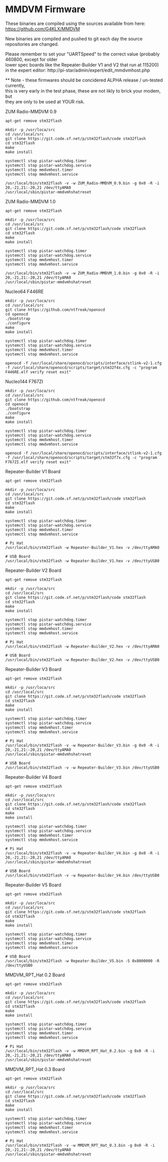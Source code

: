 # MMDVM Firmware
These binaries are compiled using the sources available from here: https://github.com/G4KLX/MMDVM

New binaries are compiled and pushed to git each day the source repositories are changed.

Please remember to set your "UARTSpeed" to the correct value (probably 460800, except for older  
lower spec boards like the Repeater-Builder V1 and V2 that run at 115200)  
in the expert editor: http://pi-star/admin/expert/edit_mmdvmhost.php

** Note - these firmwares should be concidered ALPHA release / un-tested currently,  
this is very early in the test phase, these are not likly to brick your modem, but  
they are only to be used at YOUR risk.

ZUM Radio-MMDVM 0.9

    apt-get remove stm32flash

    mkdir -p /usr/loca/src
    cd /usr/local/src
    git clone https://git.code.sf.net/p/stm32flash/code stm32flash
    cd stm32flash
    make
    make install

    systemctl stop pistar-watchdog.timer
    systemctl stop pistar-watchdog.service
    systemctl stop mmdvmhost.timer
    systemctl stop mmdvmhost.service

    /usr/local/bin/stm32flash -v -w ZUM_Radio-MMDVM_0.9.bin -g 0x0 -R -i 20,-21,21:-20,21 /dev/ttyAMA0
    /usr/local/sbin/pistar-mmdvmhshatreset

ZUM Radio-MMDVM 1.0

    apt-get remove stm32flash

    mkdir -p /usr/loca/src
    cd /usr/local/src
    git clone https://git.code.sf.net/p/stm32flash/code stm32flash
    cd stm32flash
    make
    make install

    systemctl stop pistar-watchdog.timer
    systemctl stop pistar-watchdog.service
    systemctl stop mmdvmhost.timer
    systemctl stop mmdvmhost.service

    /usr/local/bin/stm32flash -v -w ZUM_Radio-MMDVM_1.0.bin -g 0x0 -R -i 20,-21,21:-20,21 /dev/ttyAMA0
    /usr/local/sbin/pistar-mmdvmhshatreset

Nucleo64 F446RE

    mkdir -p /usr/loca/src
    cd /usr/local/src
    git clone https://github.com/ntfreak/openocd
    cd openocd
    ./bootstrap
    ./configure
    make
    make install

    systemctl stop pistar-watchdog.timer
    systemctl stop pistar-watchdog.service
    systemctl stop mmdvmhost.timer
    systemctl stop mmdvmhost.service

    openocd -f /usr/local/share/openocd/scripts/interface/stlink-v2-1.cfg -f /usr/local/share/openocd/scripts/target/stm32f4x.cfg -c "program F446RE.elf verify reset exit"

Nucleo144 F767ZI

    mkdir -p /usr/loca/src
    cd /usr/local/src
    git clone https://github.com/ntfreak/openocd
    cd openocd
    ./bootstrap
    ./configure
    make
    make install

    systemctl stop pistar-watchdog.timer
    systemctl stop pistar-watchdog.service
    systemctl stop mmdvmhost.timer
    systemctl stop mmdvmhost.service

    openocd -f /usr/local/share/openocd/scripts/interface/stlink-v2-1.cfg -f /usr/local/share/openocd/scripts/target/stm32f7x.cfg -c "program F767ZI.elf verify reset exit"

Repeater-Builder V1 Board

    apt-get remove stm32flash

    mkdir -p /usr/loca/src
    cd /usr/local/src
    git clone https://git.code.sf.net/p/stm32flash/code stm32flash
    cd stm32flash
    make
    make install

    systemctl stop pistar-watchdog.timer
    systemctl stop pistar-watchdog.service
    systemctl stop mmdvmhost.timer
    systemctl stop mmdvmhost.service

    # Pi Hat
    /usr/local/bin/stm32flash -w Repeater-Builder_V1.hex -v /dev/ttyAMA0

    # USB Board
    /usr/local/bin/stm32flash -w Repeater-Builder_V1.hex -v /dev/ttyUSB0

Repeater-Builder V2 Board

    apt-get remove stm32flash

    mkdir -p /usr/loca/src
    cd /usr/local/src
    git clone https://git.code.sf.net/p/stm32flash/code stm32flash
    cd stm32flash
    make
    make install

    systemctl stop pistar-watchdog.timer
    systemctl stop pistar-watchdog.service
    systemctl stop mmdvmhost.timer
    systemctl stop mmdvmhost.service

    # Pi Hat
    /usr/local/bin/stm32flash -w Repeater-Builder_V2.hex -v /dev/ttyAMA0

    # USB Board
    /usr/local/bin/stm32flash -w Repeater-Builder_V2.hex -v /dev/ttyUSB0

Repeater-Builder V3 Board

    apt-get remove stm32flash

    mkdir -p /usr/loca/src
    cd /usr/local/src
    git clone https://git.code.sf.net/p/stm32flash/code stm32flash
    cd stm32flash
    make
    make install

    systemctl stop pistar-watchdog.timer
    systemctl stop pistar-watchdog.service
    systemctl stop mmdvmhost.timer
    systemctl stop mmdvmhost.service

    # Pi Hat
    /usr/local/bin/stm32flash -v -w Repeater-Builder_V3.bin -g 0x0 -R -i 20,-21,21:-20,21 /dev/ttyAMA0
    /usr/local/sbin/pistar-mmdvmhshatreset

    # USB Board
    /usr/local/bin/stm32flash -v -w Repeater-Builder_V3.bin /dev/ttyUSB0

Repeater-Builder V4 Board

    apt-get remove stm32flash

    mkdir -p /usr/loca/src
    cd /usr/local/src
    git clone https://git.code.sf.net/p/stm32flash/code stm32flash
    cd stm32flash
    make
    make install

    systemctl stop pistar-watchdog.timer
    systemctl stop pistar-watchdog.service
    systemctl stop mmdvmhost.timer
    systemctl stop mmdvmhost.service

    # Pi Hat
    /usr/local/bin/stm32flash -v -w Repeater-Builder_V4.bin -g 0x0 -R -i 20,-21,21:-20,21 /dev/ttyAMA0
    /usr/local/sbin/pistar-mmdvmhshatreset

    # USB Board
    /usr/local/bin/stm32flash -v -w Repeater-Builder_V4.bin /dev/ttyUSB0

Repeater-Builder V5 Board

    apt-get remove stm32flash

    mkdir -p /usr/loca/src
    cd /usr/local/src
    git clone https://git.code.sf.net/p/stm32flash/code stm32flash
    cd stm32flash
    make
    make install

    systemctl stop pistar-watchdog.timer
    systemctl stop pistar-watchdog.service
    systemctl stop mmdvmhost.timer
    systemctl stop mmdvmhost.service

    # USB Board
    /usr/local/bin/stm32flash -w Repeater-Builder_V5.bin -S 0x8000000 -R /dev/ttyUSB0

MMDVM_RPT_Hat 0.2 Board

    apt-get remove stm32flash

    mkdir -p /usr/loca/src
    cd /usr/local/src
    git clone https://git.code.sf.net/p/stm32flash/code stm32flash
    cd stm32flash
    make
    make install

    systemctl stop pistar-watchdog.timer
    systemctl stop pistar-watchdog.service
    systemctl stop mmdvmhost.timer
    systemctl stop mmdvmhost.service

    # Pi Hat
    /usr/local/bin/stm32flash -v -w MMDVM_RPT_Hat_0.2.bin -g 0x0 -R -i 20,-21,21:-20,21 /dev/ttyAMA0
    /usr/local/sbin/pistar-mmdvmhshatreset

MMDVM_RPT_Hat 0.3 Board

    apt-get remove stm32flash

    mkdir -p /usr/loca/src
    cd /usr/local/src
    git clone https://git.code.sf.net/p/stm32flash/code stm32flash
    cd stm32flash
    make
    make install

    systemctl stop pistar-watchdog.timer
    systemctl stop pistar-watchdog.service
    systemctl stop mmdvmhost.timer
    systemctl stop mmdvmhost.service

    # Pi Hat
    /usr/local/bin/stm32flash -v -w MMDVM_RPT_Hat_0.3.bin -g 0x0 -R -i 20,-21,21:-20,21 /dev/ttyAMA0
    /usr/local/sbin/pistar-mmdvmhshatreset

